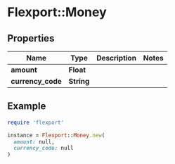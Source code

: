 # Flexport::Money

## Properties

| Name | Type | Description | Notes |
| ---- | ---- | ----------- | ----- |
| **amount** | **Float** |  |  |
| **currency_code** | **String** |  |  |

## Example

```ruby
require 'flexport'

instance = Flexport::Money.new(
  amount: null,
  currency_code: null
)
```

